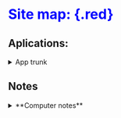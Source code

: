 <style>

.red {
color: red;
}

h1 {
color: blue;
}

</style>

# Site map: {.red}


## Aplications:
<details>
<summary>App trunk</summary>
</details>

## Notes

<details>
<summary>
**Computer notes**
</summary>

### lol

</details>
